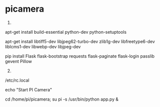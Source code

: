 # picamera

1.
apt-get install build-essential python-dev python-setuptools

apt-get install libtiff5-dev libjpeg62-turbo-dev zlib1g-dev libfreetype6-dev liblcms1-dev libwebp-dev libjpeg-dev

pip install Flask flask-bootstrap requests flask-paginate flask-login passlib gevent Pillow

2.
/etc/rc.local

echo "Start PI Camera"

cd /home/pi/picamera; su pi -s /usr/bin/python app.py &
